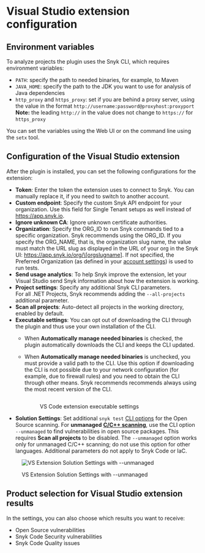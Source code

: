 # Visual Studio extension configuration

## Environment variables

To analyze projects the plugin uses the Snyk CLI, which requires environment variables:

* `PATH`: specify the path to needed binaries, for example, to Maven
* `JAVA_HOME`: specify the path to the JDK you want to use for analysis of Java dependencies
* `http_proxy` and `https_proxy`: set if you are behind a proxy server, using the value in the format `http://username:password@proxyhost:proxyport`\
  **Note:** the leading `http://` in the value does not change to `https://` for `https_proxy`

You can set the variables using the Web UI or on the command line using the `setx` tool.

## Configuration of the Visual Studio extension

After the plugin is installed, you can set the following configurations for the extension:

* **Token**: Enter the token the extension uses to connect to Snyk. You can manually replace it, if you need to switch to another account.
* **Custom endpoint**: Specify the custom Snyk API endpoint for your organization. Use this field for Single Tenant setups as well instead of https://app.snyk.io.
* **Ignore unknown CA**: Ignore unknown certificate authorities.
* **Organization**: Specify the ORG\_ID to run Snyk commands tied to a specific organization. Snyk recommends using the ORG\_ID. If you specify the ORG\_NAME, that is, the organization slug name, the value must match the URL slug as displayed in the URL of your org in the Snyk UI: https://app.snyk.io/org/\[orgslugname]. If not specified, the Preferred Organization (as defined in your [account settings](https://app.snyk.io/account)) is used to run tests.
* **Send usage analytics**: To help Snyk improve the extension, let your Visual Studio send Snyk information about how the extension is working.
* **Project settings**: Specify any additional Snyk CLI parameters.\
  For all .NET Projects, Snyk recommends adding the `--all-projects` additional parameter.
* **Scan all projects**: Auto-detect all projects in the working directory, enabled by default.
* **Executable settings**: You can opt out of downloading the CLI through the plugin and thus use your own installation of the CLI.
  * When **Automatically manage needed binaries** is checked, the plugin automatically downloads the CLI and keeps the CLI updated.
  *   When **Automatically manage needed binaries** is unchecked, you must provide a valid path to the CLI. Use this option if downloading the CLI is not possible due to your network configuration (for example, due to firewall rules) and you need to obtain the CLI through other means. Snyk recommends recommends always using the most recent version of the CLI.

      <figure><img src="../../../.gitbook/assets/image (10) (1) (1) (1).png" alt=""><figcaption><p>VS Code extension executable settings</p></figcaption></figure>
* **Solution Settings**: Set additional `snyk test` [CLI options](https://docs.snyk.io/snyk-cli/cli-reference#options-for-multiple-commands) for the Open Source scanning. For **unmanaged** [**C/C++ scanning**](broken-reference), use the CLI option `--unmanaged` to find vulnerabilities in open source packages. This requires **Scan all projects** to be disabled. The `--unmanaged` option works only for unmanaged C/C++ scanning; do not use this option for other languages. Additional parameters do not apply to Snyk Code or IaC.

<figure><img src="../../../.gitbook/assets/VS_Oprions_Unmagaed.jpg" alt="VS Extension Solution Settings with --unmanaged"><figcaption><p>VS Extension Solution Settings with --unmanaged</p></figcaption></figure>

## Product selection for Visual Studio extension results

In the settings, you can also choose which results you want to receive:

* Open Source vulnerabilities
* Snyk Code Security vulnerabilities
* Snyk Code Quality issues
